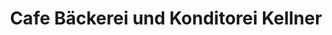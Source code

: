 ---
title: "Cafe Bäckerei und Konditorei Kellner"
url: /bodenwerder/cafe-baeckerei-und-konditorei-kellner/
shop: Bäckerei
---